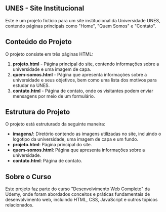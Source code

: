 ## UNES - Site Institucional

Este é um projeto fictício para um site institucional da Universidade UNES, contendo páginas principais como "Home", "Quem Somos" e "Contato".

## Conteúdo do Projeto

O projeto consiste em três páginas HTML:

1. **projeto.html** - Página principal do site, contendo informações sobre a universidade e uma imagem de capa.
2. **quem-somos.html** - Página que apresenta informações sobre a universidade e seus objetivos, bem como uma lista dos motivos para estudar na UNES.
3. **contato.html** - Página de contato, onde os visitantes podem enviar mensagens por meio de um formulário.

## Estrutura do Projeto

O projeto está estruturado da seguinte maneira:

- **imagens/**: Diretório contendo as imagens utilizadas no site, incluindo o logotipo da universidade, uma imagem de capa e um fundo.
- **projeto.html**: Página principal do site.
- **quem-somos.html**: Página que apresenta informações sobre a universidade.
- **contato.html**: Página de contato.

## Sobre o Curso

Este projeto faz parte do curso "Desenvolvimento Web Completo" da Udemy, onde foram abordados conceitos e práticas fundamentais de desenvolvimento web, incluindo HTML, CSS, JavaScript e outros tópicos relacionados.


